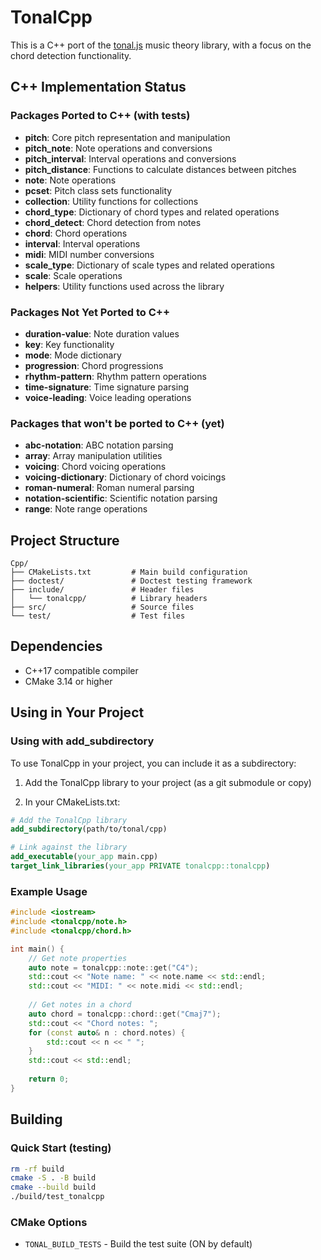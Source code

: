 # TonalCpp

This is a C++ port of the [tonal.js](https://github.com/tonaljs/tonal) music theory library, with a focus on the chord detection functionality.

## C++ Implementation Status

### Packages Ported to C++ (with tests)
- **pitch**: Core pitch representation and manipulation
- **pitch_note**: Note operations and conversions
- **pitch_interval**: Interval operations and conversions
- **pitch_distance**: Functions to calculate distances between pitches
- **note**: Note operations
- **pcset**: Pitch class sets functionality
- **collection**: Utility functions for collections
- **chord_type**: Dictionary of chord types and related operations
- **chord_detect**: Chord detection from notes
- **chord**: Chord operations
- **interval**: Interval operations
- **midi**: MIDI number conversions
- **scale_type**: Dictionary of scale types and related operations
- **scale**: Scale operations
- **helpers**: Utility functions used across the library

### Packages Not Yet Ported to C++
- **duration-value**: Note duration values
- **key**: Key functionality
- **mode**: Mode dictionary
- **progression**: Chord progressions
- **rhythm-pattern**: Rhythm pattern operations
- **time-signature**: Time signature parsing
- **voice-leading**: Voice leading operations


### Packages that won't be ported to C++ (yet)
- **abc-notation**: ABC notation parsing
- **array**: Array manipulation utilities
- **voicing**: Chord voicing operations
- **voicing-dictionary**: Dictionary of chord voicings
- **roman-numeral**: Roman numeral parsing
- **notation-scientific**: Scientific notation parsing
- **range**: Note range operations


## Project Structure

```
Cpp/
├── CMakeLists.txt         # Main build configuration
├── doctest/               # Doctest testing framework 
├── include/               # Header files 
│   └── tonalcpp/          # Library headers
├── src/                   # Source files
└── test/                  # Test files
```

## Dependencies

- C++17 compatible compiler
- CMake 3.14 or higher

## Using in Your Project

### Using with add_subdirectory

To use TonalCpp in your project, you can include it as a subdirectory:

1. Add the TonalCpp library to your project (as a git submodule or copy)

2. In your CMakeLists.txt:

```cmake
# Add the TonalCpp library
add_subdirectory(path/to/tonal/cpp)

# Link against the library
add_executable(your_app main.cpp)
target_link_libraries(your_app PRIVATE tonalcpp::tonalcpp)
```

### Example Usage

```cpp
#include <iostream>
#include <tonalcpp/note.h>
#include <tonalcpp/chord.h>

int main() {
    // Get note properties
    auto note = tonalcpp::note::get("C4");
    std::cout << "Note name: " << note.name << std::endl;
    std::cout << "MIDI: " << note.midi << std::endl;
    
    // Get notes in a chord
    auto chord = tonalcpp::chord::get("Cmaj7");
    std::cout << "Chord notes: ";
    for (const auto& n : chord.notes) {
        std::cout << n << " ";
    }
    std::cout << std::endl;
    
    return 0;
}
```

## Building

### Quick Start (testing)

```bash
rm -rf build
cmake -S . -B build
cmake --build build
./build/test_tonalcpp
```

### CMake Options

- `TONAL_BUILD_TESTS` - Build the test suite (ON by default)